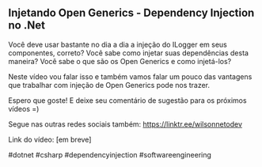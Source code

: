 ## Injetando Open Generics - Dependency Injection no .Net

Você deve usar bastante no dia a dia a injeção do ILogger<SuaClasse> em seus componentes, correto? Você sabe como injetar suas dependências desta maneira? Você sabe o que são os Open Generics e como injetá-los? 

Neste vídeo vou falar isso e também vamos falar um pouco das vantagens que trabalhar com injeção de Open Generics pode nos trazer.

Espero que goste! 
E deixe seu comentário de sugestão para os próximos vídeos =)

Segue nas outras redes sociais também:
https://linktr.ee/wilsonnetodev

Link do vídeo: [em breve]


#dotnet #csharp #dependencyinjection #softwareengineering
